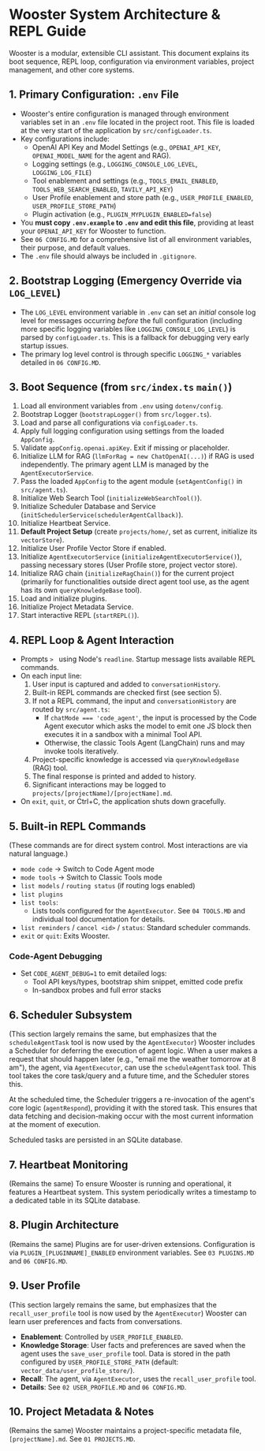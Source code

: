 # Wooster System Architecture & REPL Guide

Wooster is a modular, extensible CLI assistant. This document explains its boot sequence, REPL loop, configuration via environment variables, project management, and other core systems.

## 1. Primary Configuration: `.env` File
- Wooster's entire configuration is managed through environment variables set in an `.env` file located in the project root. This file is loaded at the very start of the application by `src/configLoader.ts`.
- Key configurations include:
  - OpenAI API Key and Model Settings (e.g., `OPENAI_API_KEY`, `OPENAI_MODEL_NAME` for the agent and RAG).
  - Logging settings (e.g., `LOGGING_CONSOLE_LOG_LEVEL`, `LOGGING_LOG_FILE`)
  - Tool enablement and settings (e.g., `TOOLS_EMAIL_ENABLED`, `TOOLS_WEB_SEARCH_ENABLED`, `TAVILY_API_KEY`)
  - User Profile enablement and store path (e.g., `USER_PROFILE_ENABLED`, `USER_PROFILE_STORE_PATH`)
  - Plugin activation (e.g., `PLUGIN_MYPLUGIN_ENABLED=false`)
- You **must copy `.env.example` to `.env` and edit this file**, providing at least your `OPENAI_API_KEY` for Wooster to function.
- See `06 CONFIG.MD` for a comprehensive list of all environment variables, their purpose, and default values.
- The `.env` file should always be included in `.gitignore`.

## 2. Bootstrap Logging (Emergency Override via `LOG_LEVEL`)
- The `LOG_LEVEL` environment variable in `.env` can set an *initial* console log level for messages occurring *before* the full configuration (including more specific logging variables like `LOGGING_CONSOLE_LOG_LEVEL`) is parsed by `configLoader.ts`. This is a fallback for debugging very early startup issues.
- The primary log level control is through specific `LOGGING_*` variables detailed in `06 CONFIG.MD`.

## 3. Boot Sequence (from `src/index.ts` `main()`)
1.  Load all environment variables from `.env` using `dotenv/config`.
2.  Bootstrap Logger (`bootstrapLogger()` from `src/logger.ts`).
3.  Load and parse all configurations via `configLoader.ts`.
4.  Apply full logging configuration using settings from the loaded `AppConfig`.
5.  Validate `appConfig.openai.apiKey`. Exit if missing or placeholder.
6.  Initialize LLM for RAG (`llmForRag = new ChatOpenAI(...)`) if RAG is used independently. The primary agent LLM is managed by the `AgentExecutorService`.
7.  Pass the loaded `AppConfig` to the agent module (`setAgentConfig()` in `src/agent.ts`).
8.  Initialize Web Search Tool (`initializeWebSearchTool()`).
9.  Initialize Scheduler Database and Service (`initSchedulerService(schedulerAgentCallback)`).
10. Initialize Heartbeat Service.
11. **Default Project Setup** (create `projects/home/`, set as current, initialize its `vectorStore`).
12. Initialize User Profile Vector Store if enabled.
13. Initialize `AgentExecutorService` (`initializeAgentExecutorService()`), passing necessary stores (User Profile store, project vector store).
14. Initialize RAG chain (`initializeRagChain()`) for the current project (primarily for functionalities outside direct agent tool use, as the agent has its own `queryKnowledgeBase` tool).
15. Load and initialize plugins.
16. Initialize Project Metadata Service.
17. Start interactive REPL (`startREPL()`).

## 4. REPL Loop & Agent Interaction
- Prompts `> ` using Node's `readline`. Startup message lists available REPL commands.
- On each input line:
  1. User input is captured and added to `conversationHistory`.
  2. Built-in REPL commands are checked first (see section 5).
  3. If not a REPL command, the input and `conversationHistory` are routed by `src/agent.ts`:
     - If `chatMode === 'code_agent'`, the input is processed by the Code Agent executor which asks the model to emit one JS block then executes it in a sandbox with a minimal Tool API.
     - Otherwise, the classic Tools Agent (LangChain) runs and may invoke tools iteratively.
  4. Project-specific knowledge is accessed via `queryKnowledgeBase` (RAG) tool.
  5. The final response is printed and added to history.
  6. Significant interactions may be logged to `projects/[projectName]/[projectName].md`.
- On `exit`, `quit`, or Ctrl+C, the application shuts down gracefully.

## 5. Built-in REPL Commands
(These commands are for direct system control. Most interactions are via natural language.)

- `mode code` → Switch to Code Agent mode
- `mode tools` → Switch to Classic Tools mode
- `list models` / `routing status` (if routing logs enabled)
- `list plugins`
- `list tools`:
    - Lists tools configured for the `AgentExecutor`. See `04 TOOLS.MD` and individual tool documentation for details.
- `list reminders` / `cancel <id>` / `status`: Standard scheduler commands.
- `exit` or `quit`: Exits Wooster.

### Code-Agent Debugging
- Set `CODE_AGENT_DEBUG=1` to emit detailed logs:
  - Tool API keys/types, bootstrap shim snippet, emitted code prefix
  - In-sandbox probes and full error stacks

## 6. Scheduler Subsystem
(This section largely remains the same, but emphasizes that the `scheduleAgentTask` tool is now used by the `AgentExecutor`)
Wooster includes a Scheduler for deferring the execution of agent logic. When a user makes a request that should happen later (e.g., "email me the weather tomorrow at 8 am"), the agent, via `AgentExecutor`, can use the `scheduleAgentTask` tool. This tool takes the core task/query and a future time, and the Scheduler stores this.

At the scheduled time, the Scheduler triggers a re-invocation of the agent's core logic (`agentRespond`), providing it with the stored task. This ensures that data fetching and decision-making occur with the most current information at the moment of execution.

Scheduled tasks are persisted in an SQLite database.

## 7. Heartbeat Monitoring
(Remains the same)
To ensure Wooster is running and operational, it features a Heartbeat system. This system periodically writes a timestamp to a dedicated table in its SQLite database.

## 8. Plugin Architecture
(Remains the same)
Plugins are for user-driven extensions. Configuration is via `PLUGIN_[PLUGINNAME]_ENABLED` environment variables. See `03 PLUGINS.MD` and `06 CONFIG.MD`.

## 9. User Profile
(This section largely remains the same, but emphasizes that the `recall_user_profile` tool is now used by the `AgentExecutor`)
Wooster can learn user preferences and facts from conversations.
- **Enablement**: Controlled by `USER_PROFILE_ENABLED`.
- **Knowledge Storage**: User facts and preferences are saved when the agent uses the `save_user_profile` tool. Data is stored in the path configured by `USER_PROFILE_STORE_PATH` (default: `vector_data/user_profile_store/`).
- **Recall**: The agent, via `AgentExecutor`, uses the `recall_user_profile` tool.
- **Details**: See `02 USER_PROFILE.MD` and `06 CONFIG.MD`.

## 10. Project Metadata & Notes
(Remains the same)
Wooster maintains a project-specific metadata file, `[projectName].md`. See `01 PROJECTS.MD`.